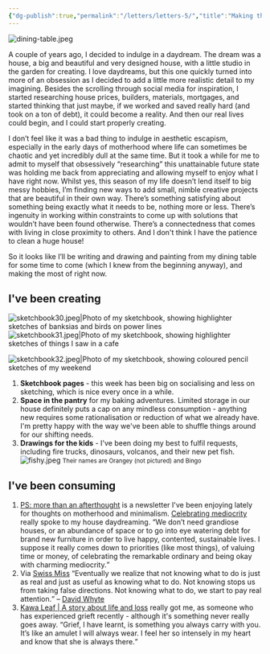 ```yaml
---
{"dg-publish":true,"permalink":"/letters/letters-5/","title":"Making the most of right now","tags":["letters"],"noteIcon":"","created":"2023-04-28"}
---
```


![dining-table.jpeg](/img/user/assets/dining-table.jpeg)

A couple of years ago, I decided to indulge in a daydream. The dream was a house, a big and beautiful and very designed house, with a little studio in the garden for creating. I love daydreams, but this one quickly turned into more of an obsession as I decided to add a little more realistic detail to my imagining. Besides the scrolling through social media for inspiration, I started researching house prices, builders, materials, mortgages, and started thinking that just maybe, if we worked and saved really hard (and took on a ton of debt), it could become a reality. And then our real lives could begin, and I could start properly creating.

I don’t feel like it was a bad thing to indulge in aesthetic escapism, especially in the early days of motherhood where life can sometimes be chaotic and yet incredibly dull at the same time. But it took a while for me to admit to myself that obsessively “researching” this unattainable future state was holding me back from appreciating and allowing myself to enjoy what I have right now. Whilst yes, this season of my life doesn’t lend itself to big messy hobbies, I’m finding new ways to add small, nimble creative projects that are beautiful in their own way. There’s something satisfying about something being exactly what it needs to be, nothing more or less. There’s ingenuity in working within constraints to come up with solutions that wouldn’t have been found otherwise. There’s a connectedness that comes with living in close proximity to others. And I don't think I have the patience to clean a huge house!

So it looks like I’ll be writing and drawing and painting from my dining table for some time to come (which I knew from the beginning anyway), and making the most of right now.

## I've been creating
![sketchbook30.jpeg|Photo of my sketchbook, showing highlighter sketches of banksias and birds on power lines](/img/user/assets/sketchbook30.jpeg)
![sketchbook31.jpeg|Photo of my sketchbook, showing highlighter sketches of things I saw in a cafe](/img/user/assets/sketchbook31.jpeg)

![sketchbook32.jpeg|Photo of my sketchbook, showing coloured pencil sketches of my weekend](/img/user/assets/sketchbook32.jpeg)

1. **Sketchbook pages** - this week has been big on socialising and less on sketching, which is nice every once in a while.
2. **Space in the pantry** for my baking adventures. Limited storage in our house definitely puts a cap on any mindless consumption - anything new requires some rationalisation or reduction of what we already have. I'm pretty happy with the way we've been able to shuffle things around for our shifting needs.
3. **Drawings for the kids** - I've been doing my best to fulfil requests, including fire trucks, dinosaurs, volcanos, and their new pet fish.
![fishy.jpeg](/img/user/assets/fishy.jpeg)
<small>Their names are Orangey (not pictured) and Bingo</small>

## I've been consuming
1. [PS: more than an afterthought](https://practisingsimplicity.substack.com/) is a newsletter I've been enjoying lately for thoughts on motherhood and minimalism. [Celebrating mediocrity](https://practisingsimplicity.substack.com/p/celebrating-mediocrity) really spoke to my house daydreaming. <q>We don’t need grandiose houses, or an abundance of space or to go into eye watering debt for brand new furniture in order to live happy, contented, sustainable lives. I suppose it really comes down to priorities (like most things), of valuing time or money, of celebrating the remarkable ordinary and being okay with charming mediocrity.</q>
2. Via [Swiss Miss](https://www.swiss-miss.com/2023/03/not-knowing-what-to-do.html)
	<q>Eventually we realize that not knowing what to do is just as real and just as useful as knowing what to do. Not knowing stops us from taking false directions. Not knowing what to do, we start to pay real attention.</q> – [David Whyte](https://www.instagram.com/p/CpymUriJXhJ/?igshid=YmMyMTA2M2Y%3D) 
3. [Kawa Leaf | A story about life and loss](https://hellolunchlady.com.au/blogs/blog/kawa-leaf) really got me, as someone who has experienced grieft recently - although it's something never really goes away.
<q>Grief, I have learnt, is something you always carry with you. It’s like an amulet I will always wear. I feel her so intensely in my heart and know that she is always there.</q>